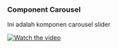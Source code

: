 ### Component Carousel
Ini adalah komponen carousel slider 

[![Watch the video](https://raw.githubusercontent.com/username/repository/branch/path/to/thumbnail.jpg)](https://youtu.be/DcgXbYtr-ek)